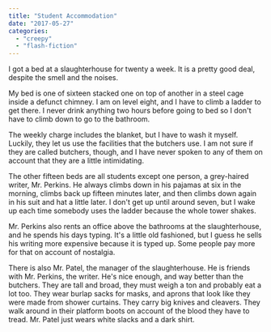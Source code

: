 ```yaml
---
title: "Student Accommodation"
date: "2017-05-27"
categories: 
  - "creepy"
  - "flash-fiction"
---
```


I got a bed at a slaughterhouse for twenty a week. It is a pretty good deal, despite the smell and the noises.

My bed is one of sixteen stacked one on top of another in a steel cage inside a defunct chimney. I am on level eight, and I have to climb a ladder to get there. I never drink anything two hours before going to bed so I don't have to climb down to go to the bathroom.

The weekly charge includes the blanket, but I have to wash it myself. Luckily, they let us use the facilities that the butchers use. I am not sure if they are called butchers, though, and I have never spoken to any of them on account that they are a little intimidating.

The other fifteen beds are all students except one person, a grey-haired writer, Mr. Perkins. He always climbs down in his pajamas at six in the morning, climbs back up fifteen minutes later, and then climbs down again in his suit and hat a little later. I don't get up until around seven, but I wake up each time somebody uses the ladder because the whole tower shakes.

Mr. Perkins also rents an office above the bathrooms at the slaughterhouse, and he spends his days typing. It's a little old fashioned, but I guess he sells his writing more expensive because it is typed up. Some people pay more for that on account of nostalgia.

There is also Mr. Patel, the manager of the slaughterhouse. He is friends with Mr. Perkins, the writer. He's nice enough, and way better than the butchers. They are tall and broad, they must weigh a ton and probably eat a lot too. They wear burlap sacks for masks, and aprons that look like they were made from shower curtains. They carry big knives and cleavers. They walk around in their platform boots on account of the blood they have to tread. Mr. Patel just wears white slacks and a dark shirt.
